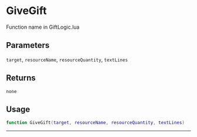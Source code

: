 # GiveGift
Function name in GiftLogic.lua
## Parameters
`target`, `resourceName`, `resourceQuantity`, `textLines`
## Returns
`none`
## Usage
```lua
function GiveGift(target, resourceName, resourceQuantity, textLines)
```
---
